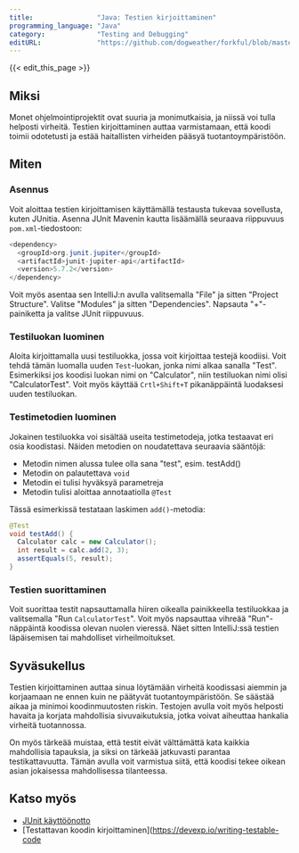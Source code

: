 ```yaml
---
title:                "Java: Testien kirjoittaminen"
programming_language: "Java"
category:             "Testing and Debugging"
editURL:              "https://github.com/dogweather/forkful/blob/master/content/fi/java/writing-tests.md"
---
```


{{< edit_this_page >}}

## Miksi

Monet ohjelmointiprojektit ovat suuria ja monimutkaisia, ja niissä voi tulla helposti virheitä. Testien kirjoittaminen auttaa varmistamaan, että koodi toimii odotetusti ja estää haitallisten virheiden pääsyä tuotantoympäristöön.

## Miten

### Asennus

Voit aloittaa testien kirjoittamisen käyttämällä testausta tukevaa sovellusta, kuten JUnitia. Asenna JUnit Mavenin kautta lisäämällä seuraava riippuvuus ```pom.xml```-tiedostoon:

```Java
<dependency>
  <groupId>org.junit.jupiter</groupId>
  <artifactId>junit-jupiter-api</artifactId>
  <version>5.7.2</version>
</dependency>
```

Voit myös asentaa sen IntelliJ:n avulla valitsemalla "File" ja sitten "Project Structure". Valitse "Modules" ja sitten "Dependencies". Napsauta "+"-painiketta ja valitse JUnit riippuvuus.

### Testiluokan luominen

Aloita kirjoittamalla uusi testiluokka, jossa voit kirjoittaa testejä koodiisi. Voit tehdä tämän luomalla uuden ```Test```-luokan, jonka nimi alkaa sanalla "Test". Esimerkiksi jos koodisi luokan nimi on "Calculator", niin testiluokan nimi olisi "CalculatorTest". Voit myös käyttää ```Crtl+Shift+T``` pikanäppäintä luodaksesi uuden testiluokan.

### Testimetodien luominen

Jokainen testiluokka voi sisältää useita testimetodeja, jotka testaavat eri osia koodistasi. Näiden metodien on noudatettava seuraavia sääntöjä:

- Metodin nimen alussa tulee olla sana "test", esim. testAdd()
- Metodin on palautettava ```void```
- Metodin ei tulisi hyväksyä parametreja
- Metodin tulisi aloittaa annotaatiolla ```@Test```

Tässä esimerkissä testataan laskimen ```add()```-metodia:

```Java
@Test
void testAdd() {
  Calculator calc = new Calculator();
  int result = calc.add(2, 3);
  assertEquals(5, result);
}
```

### Testien suorittaminen

Voit suorittaa testit napsauttamalla hiiren oikealla painikkeella testiluokkaa ja valitsemalla "Run `CalculatorTest`". Voit myös napsauttaa vihreää "Run"-näppäintä koodissa olevan nuolen vieressä. Näet sitten IntelliJ:ssä testien läpäisemisen tai mahdolliset virheilmoitukset.

## Syväsukellus

Testien kirjoittaminen auttaa sinua löytämään virheitä koodissasi aiemmin ja korjaamaan ne ennen kuin ne päätyvät tuotantoympäristöön. Se säästää aikaa ja minimoi koodinmuutosten riskin. Testojen avulla voit myös helposti havaita ja korjata mahdollisia sivuvaikutuksia, jotka voivat aiheuttaa hankalia virheitä tuotannossa.

On myös tärkeää muistaa, että testit eivät välttämättä kata kaikkia mahdollisia tapauksia, ja siksi on tärkeää jatkuvasti parantaa testikattavuutta. Tämän avulla voit varmistua siitä, että koodisi tekee oikean asian jokaisessa mahdollisessa tilanteessa.

## Katso myös
- [JUnit käyttöönotto](https://www.jetbrains.com/help/idea/junit.html#test-creation)
- [Testattavan koodin kirjoittaminen](https://devexp.io/writing-testable-code